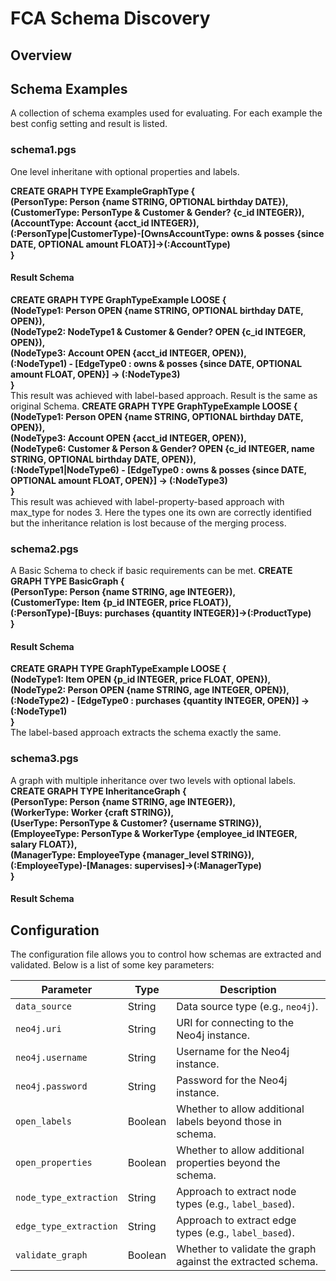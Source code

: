 # FCA Schema Discovery

## Overview


## Schema Examples
A collection of schema examples used for evaluating. For each example the best config setting and result is listed.
### schema1.pgs
One level inheritane with optional properties and labels.
  
**CREATE GRAPH TYPE ExampleGraphType {  
  (PersonType: Person {name STRING, OPTIONAL birthday DATE}),  
  (CustomerType: PersonType & Customer & Gender? {c_id INTEGER}),  
  (AccountType: Account {acct_id INTEGER}),  
  (:PersonType|CustomerType)-[OwnsAccountType: owns & posses {since DATE, OPTIONAL amount FLOAT}]->(:AccountType)  
}**
#### Result Schema
**CREATE GRAPH TYPE GraphTypeExample LOOSE {  
(NodeType1: Person OPEN {name STRING, OPTIONAL birthday DATE, OPEN}),  
(NodeType2: NodeType1 & Customer & Gender? OPEN {c_id INTEGER, OPEN}),  
(NodeType3: Account OPEN {acct_id INTEGER, OPEN}),  
(:NodeType1) - [EdgeType0 : owns & posses {since DATE, OPTIONAL amount FLOAT, OPEN}] -> (:NodeType3)  
}**    
This result was achieved with label-based approach. Result is the same as original Schema.
**CREATE GRAPH TYPE GraphTypeExample LOOSE {  
(NodeType1: Person OPEN {name STRING, OPTIONAL birthday DATE, OPEN}),  
(NodeType3: Account OPEN {acct_id INTEGER, OPEN}),  
(NodeType6: Customer & Person & Gender? OPEN {c_id INTEGER, name STRING, OPTIONAL birthday DATE, OPEN}),  
(:NodeType1|NodeType6) - [EdgeType0 : owns & posses {since DATE, OPTIONAL amount FLOAT, OPEN}] -> (:NodeType3)  
}**  
This result was achieved with label-property-based approach with max_type for nodes 3. Here the types one its own
are correctly identified but the inheritance relation is lost because of the merging process.
### schema2.pgs
A Basic Schema to check if basic requirements can be met.
**CREATE GRAPH TYPE BasicGraph {  
  (PersonType: Person {name STRING, age INTEGER}),  
  (CustomerType: Item {p_id INTEGER, price FLOAT}),  
  (:PersonType)-[Buys: purchases {quantity INTEGER}]->(:ProductType)  
}**
#### Result Schema
**CREATE GRAPH TYPE GraphTypeExample LOOSE {  
(NodeType1: Item OPEN {p_id INTEGER, price FLOAT, OPEN}),  
(NodeType2: Person OPEN {name STRING, age INTEGER, OPEN}),  
(:NodeType2) - [EdgeType0 : purchases {quantity INTEGER, OPEN}] -> (:NodeType1)  
}**  
The label-based approach extracts the schema exactly the same.

### schema3.pgs
A graph with multiple inheritance over two levels with optional labels.  
**CREATE GRAPH TYPE InheritanceGraph {  
  (PersonType: Person {name STRING, age INTEGER}),  
  (WorkerType: Worker {craft STRING}),  
  (UserType: PersonType & Customer? {username STRING}),  
  (EmployeeType: PersonType & WorkerType {employee_id INTEGER, salary FLOAT}),  
  (ManagerType: EmployeeType {manager_level STRING}),  
  (:EmployeeType)-[Manages: supervises]->(:ManagerType)  
}**  
#### Result Schema
## Configuration

The configuration file allows you to control how schemas are extracted and validated. Below is a list of some key parameters:

| Parameter                  | Type    | Description                                                 |
|----------------------------|---------|-------------------------------------------------------------|
| `data_source`               | String  | Data source type (e.g., `neo4j`).                           |
| `neo4j.uri`                 | String  | URI for connecting to the Neo4j instance.                   |
| `neo4j.username`            | String  | Username for the Neo4j instance.                            |
| `neo4j.password`            | String  | Password for the Neo4j instance.                            |
| `open_labels`               | Boolean | Whether to allow additional labels beyond those in schema.  |
| `open_properties`           | Boolean | Whether to allow additional properties beyond the schema.   |
| `node_type_extraction`      | String  | Approach to extract node types (e.g., `label_based`).       |
| `edge_type_extraction`      | String  | Approach to extract edge types (e.g., `label_based`).       |
| `validate_graph`            | Boolean | Whether to validate the graph against the extracted schema. |